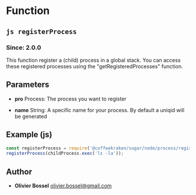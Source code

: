 
# Function


## ```js registerProcess ```
### Since: 2.0.0

This function register a (child) process in a global stack.
You can access these registered processes using the "getRegisteredProcesses" function.

## Parameters

- **pro**  Process: The process you want to register

- **name**  String: A specific name for your process. By default a uniqid will be generated



## Example (js)

```js
const registerProcess = require('@coffeekraken/sugar/node/process/registerProcess');
registerProcess(childProcess.exec('ls -la'));
```


## Author
- **Olivier Bossel** <a href="mailto:olivier.bossel@gmail.com">olivier.bossel@gmail.com</a> 



